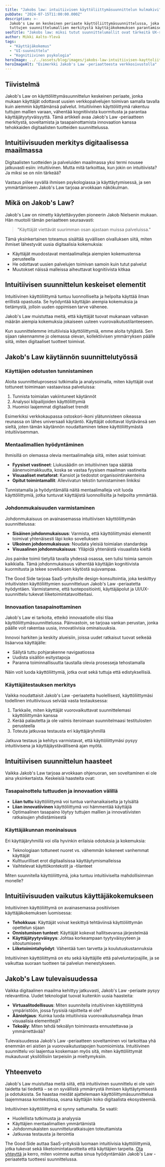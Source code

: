 ```yaml
---
title: "Jakobs law: intuitiivisen käyttöliittymäsuunnittelun kulmakivi"
pubDate: "2024-07-15T11:00:00.000Z"
description: >-
  Jakob's Law on keskeinen periaate käyttöliittymäsuunnittelussa, joka korostaa
  tuttujen suunnittelumallien merkitystä käyttäjäkokemuksen parantamisessa.
seoTitle: "Jakobs law: miksi tutut suunnittelumallit ovat tärkeitä UX-suunnittelussa"
author: Mikki Aalto-Ylevä
tags:
  - "Käyttäjäkokemus"
  - "UI-suunnittelu"
  - "Kognitiivinen psykologia"
heroImage: ../../assets/blog/images/jakobs-law-intuitiivisen-kayttoliittymasuunnittelun-kulmakivi/featured.webp
heroImageAlt: "Esimerkki Jakob's Law -periaatteesta verkkosivustolla"
---
```


## Tiivistelmä

Jakob's Law on käyttöliittymäsuunnittelun keskeinen periaate, jonka mukaan käyttäjät odottavat uusien verkkopalvelujen toimivan samalla tavalla kuin aiemmin käyttämänsä palvelut. Intuitiivinen käyttöliittymä rakentuu tuttujen mallien varaan, vähentää kognitiivista kuormitusta ja parantaa käyttäjätyytyväisyyttä. Tämä artikkeli avaa Jakob's Law -periaatteen merkitystä, soveltamista ja tasapainottamista innovaation kanssa tehokkaiden digitaalisten tuotteiden suunnittelussa.

## Intuitiivisuuden merkitys digitaalisessa maailmassa

Digitaalisten tuotteiden ja palveluiden maailmassa yksi termi nousee jatkuvasti esiin: intuitiivinen. Mutta mitä tarkoittaa, kun jokin on intuitiivista? Ja miksi se on niin tärkeää? 

Vastaus piilee syvällä ihmisen psykologiassa ja käyttäytymisessä, ja sen ymmärtämiseen Jakob's Law tarjoaa arvokkaan näkökulman.

## Mikä on Jakob's Law?

Jakob's Law on nimetty käytettävyyden pioneerin Jakob Nielsenin mukaan. Hän muotoili tämän periaatteen seuraavasti: 

> "Käyttäjät viettävät suurimman osan ajastaan muissa palveluissa." 

Tämä yksinkertainen toteamus sisältää syvällisen oivalluksen siitä, miten ihmiset lähestyvät uusia digitaalisia kokemuksia:

- Käyttäjät muodostavat mentaalimalleja aiempien kokemustensa perusteella
- He odottavat uusien palvelujen toimivan samoin kuin tutut palvelut
- Muutokset näissä malleissa aiheuttavat kognitiivista kitkaa

## Intuitiivisen suunnittelun keskeiset elementit

Intuitiivinen käyttöliittymä tuntuu luonnolliselta ja helpolta käyttää ilman erillistä opastusta. Se hyödyntää käyttäjän aiempia kokemuksia ja tietämystä, jolloin uuden oppimisen tarve vähenee. 

Jakob's Law muistuttaa meitä, että käyttäjät tuovat mukanaan valtavan määrän aiempia kokemuksia jokaiseen uuteen vuorovaikutustilanteeseen.

Kun suunnittelemme intuitiivisia käyttöliittymiä, emme aloita tyhjästä. Sen sijaan rakennamme jo olemassa olevan, kollektiivisen ymmärryksen päälle siitä, miten digitaaliset tuotteet toimivat.

## Jakob's Law käytännön suunnittelutyössä

### Käyttäjien odotusten tunnistaminen

Aloita suunnitteluprosessi tutkimalla ja analysoimalla, miten käyttäjät ovat tottuneet toimimaan vastaavissa palveluissa:

1. Tunnista toimialan vakiintuneet käytännöt
2. Analysoi kilpailijoiden käyttöliittymiä
3. Huomioi laajemmat digitaaliset trendit

Esimerkiksi verkkokaupassa ostoskori-ikoni ylätunnisteen oikeassa reunassa on lähes universaali käytäntö. Käyttäjät odottavat löytävänsä sen sieltä, joten tämän käytännön noudattaminen tekee käyttöliittymästä intuitiivisemman.

### Mentaalimallien hyödyntäminen

Ihmisillä on olemassa olevia mentaalimalleja siitä, miten asiat toimivat:

- **Fyysiset vastineet**: Liukusäädin on intuitiivinen tapa säätää äänenvoimakkuutta, koska se vastaa fyysisen maailman vastineita
- **Visuaaliset metaforat**: Kansiot ja tiedostot organisointirakenteina
- **Opitut toimintamallit**: Alleviivatun tekstin tunnistaminen linkiksi

Tunnistamalla ja hyödyntämällä näitä mentaalimalleja voit luoda käyttöliittymiä, jotka tuntuvat käyttäjistä luonnollisilta ja helpoilta ymmärtää.

### Johdonmukaisuuden varmistaminen

Johdonmukaisuus on avainasemassa intuitiivisen käyttöliittymän suunnittelussa:

- **Sisäinen johdonmukaisuus**: Varmista, että käyttöliittymäsi elementit toimivat yhtenäisesti läpi koko sovelluksen
- **Ulkoinen johdonmukaisuus**: Noudata yleisiä toimialan standardeja
- **Visuaalinen johdonmukaisuus**: Ylläpidä yhtenäistä visuaalista kieltä

Jos painike toimii tietyllä tavalla yhdessä osassa, sen tulisi toimia samoin kaikkialla. Tämä johdonmukaisuus vähentää käyttäjän kognitiivista kuormitusta ja tekee sovelluksen käytöstä sujuvampaa.

The Good Side tarjoaa SaaS-yrityksille design-konsultointia, joka keskittyy intuitivisten käyttöliittymien suunnitteluun Jakob's Law -periaatetta hyödyntäen. Varmistamme, että tuotepositiointi, käyttäjäpolut ja UI/UX-suunnittelu tukevat liiketoimintatavoitteitasi.

### Innovaation tasapainottaminen

Jakob's Law ei tarkoita, etteikö innovaatiolle olisi tilaa käyttöliittymäsuunnittelussa. Päinvastoin, se tarjoaa vankan perustan, jonka päälle voit rakentaa uusia, innovatiivisia ominaisuuksia.

Innovoi harkiten ja keskity alueisiin, joissa uudet ratkaisut tuovat selkeää lisäarvoa käyttäjälle:
- Säilytä tuttu pohjarakenne navigaatiossa
- Uudista sisällön esitystapoja
- Paranna toiminnallisuutta taustalla olevia prosesseja tehostamalla

Näin voit luoda käyttöliittymiä, jotka ovat sekä tuttuja että edistyksellisiä.

### Käyttäjätestauksen merkitys

Vaikka noudattaisit Jakob's Law -periaatetta huolellisesti, käyttöliittymäsi todellinen intuitiivisuus selviää vasta testauksessa:

1. Tarkkaile, miten käyttäjät vuorovaikuttavat suunnittelemasi käyttöliittymän kanssa
2. Kerää palautetta ja ole valmis iteroimaan suunnitelmaasi testitulosten perusteella
3. Toteuta jatkuvaa testausta eri käyttäjäryhmillä

Jatkuva testaus ja kehitys varmistavat, että käyttöliittymäsi pysyy intuitiivisena ja käyttäjäystävällisenä ajan myötä.

## Intuitiivisen suunnittelun haasteet

Vaikka Jakob's Law tarjoaa arvokkaan ohjenuoran, sen soveltaminen ei ole aina yksinkertaista. Keskeisiä haasteita ovat:

### Tasapainottelu tuttuuden ja innovaation välillä

- **Liian tuttu** käyttöliittymä voi tuntua vanhanaikaiselta ja tylsältä
- **Liian innovatiivinen** käyttöliittymä voi hämmentää käyttäjiä
- Optimaalinen tasapaino löytyy tuttujen mallien ja innovatiivisten ratkaisujen yhdistämisestä

### Käyttäjäkunnan moninaisuus

Eri käyttäjäryhmillä voi olla hyvinkin erilaisia odotuksia ja kokemuksia:

- Teknologiaan tottuneet nuoret vs. vähemmän kokeneet vanhemmat käyttäjät
- Kulttuurilliset erot digitaalisissa käyttäytymismalleissa
- Vaihtelevat käyttökontekstit ja -tilanteet

Miten suunnitella käyttöliittymä, joka tuntuu intuitiiviselta mahdollisimman monelle?

## Intuitiivisuuden vaikutus käyttäjäkokemukseen

Intuitiivinen käyttöliittymä on avainasemassa positiivisen käyttäjäkokemuksen luomisessa:

- **Tehokkuus**: Käyttäjät voivat keskittyä tehtäviinsä käyttöliittymän opettelun sijaan
- **Onnistumisen tunteet**: Käyttäjät kokevat hallitsevansa järjestelmää
- **Käyttäjätyytyväisyys**: Johtaa korkeampaan tyytyväisyyteen ja sitoutumiseen
- **Liiketoimintahyödyt**: Vähentää tuen tarvetta ja koulutuskustannuksia

Intuitiivinen käyttöliittymä on etu sekä käyttäjille että palveluntarjoajille, ja se vaikuttaa suoraan tuotteen tai palvelun menestykseen.

## Jakob's Law tulevaisuudessa

Vaikka digitaalinen maailma kehittyy jatkuvasti, Jakob's Law -periaate pysyy relevanttina. Uudet teknologiat tuovat kuitenkin uusia haasteita:

- **Virtuaalitodellisuus**: Miten suunnitella intuitiivinen käyttöliittymä ympäristöön, jossa fyysisiä rajoitteita ei ole?
- **Ääniohjaus**: Kuinka luoda intuitiivisia vuorovaikutusmalleja ilman visuaalisia elementtejä?
- **Tekoäly**: Miten tehdä tekoälyn toiminnasta ennustettavaa ja ymmärrettävää?

Tulevaisuudessa Jakob's Law -periaatteen soveltaminen voi tarkoittaa yhä enemmän eri aistien ja vuorovaikutustapojen huomioimista. Intuitiivinen suunnittelu voi laajentua koskemaan myös sitä, miten käyttöliittymät mukautuvat yksilöllisiin tarpeisiin ja mieltymyksiin.

## Yhteenveto

Jakob's Law muistuttaa meitä siitä, että intuitiivinen suunnittelu ei ole vain taidetta tai tiedettä – se on syvällistä ymmärrystä ihmisen käyttäytymisestä ja odotuksista. Se haastaa meidät ajattelemaan käyttöliittymäsuunnittelua laajemmassa kontekstissa, osana käyttäjän koko digitaalista ekosysteemiä.

Intuitiivinen käyttöliittymä ei synny sattumalta. Se vaatii:
- Huolellista tutkimusta ja analyysia
- Käyttäjien mentaalimallien ymmärtämistä
- Johdonmukaisten suunnitteluratkaisujen toteuttamista
- Jatkuvaa testausta ja iterointia

The Good Side auttaa SaaS-yrityksiä luomaan intuitiivisia käyttöliittymiä, jotka tukevat sekä liiketoimintatavoitteita että käyttäjien tarpeita. [Ota yhteyttä](/contact) ja kerro, miten voimme auttaa sinua hyödyntämään Jakob's Law -periaatetta tuotteesi suunnittelussa.